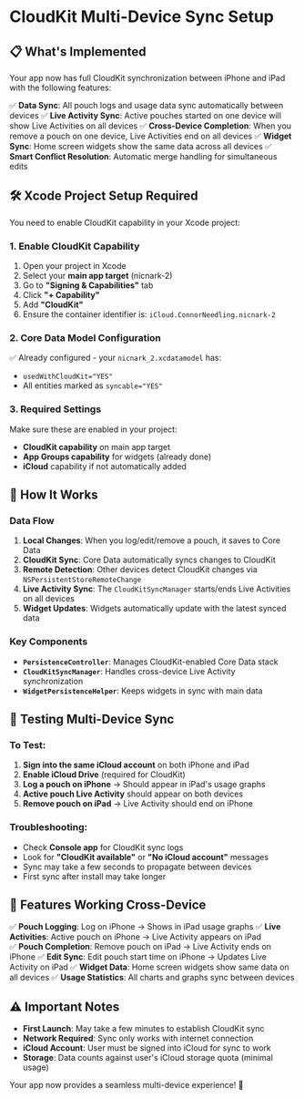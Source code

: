 # CloudKit Multi-Device Sync Setup

## 📋 What's Implemented

Your app now has full CloudKit synchronization between iPhone and iPad with the following features:

✅ **Data Sync**: All pouch logs and usage data sync automatically between devices
✅ **Live Activity Sync**: Active pouches started on one device will show Live Activities on all devices
✅ **Cross-Device Completion**: When you remove a pouch on one device, Live Activities end on all devices
✅ **Widget Sync**: Home screen widgets show the same data across all devices
✅ **Smart Conflict Resolution**: Automatic merge handling for simultaneous edits

## 🛠 Xcode Project Setup Required

You need to enable CloudKit capability in your Xcode project:

### 1. Enable CloudKit Capability
1. Open your project in Xcode
2. Select your **main app target** (nicnark-2)
3. Go to **"Signing & Capabilities"** tab
4. Click **"+ Capability"**
5. Add **"CloudKit"**
6. Ensure the container identifier is: `iCloud.ConnorNeedling.nicnark-2`

### 2. Core Data Model Configuration
✅ Already configured - your `nicnark_2.xcdatamodel` has:
- `usedWithCloudKit="YES"`
- All entities marked as `syncable="YES"`

### 3. Required Settings
Make sure these are enabled in your project:
- **CloudKit capability** on main app target
- **App Groups capability** for widgets (already done)
- **iCloud** capability if not automatically added

## 🔧 How It Works

### Data Flow
1. **Local Changes**: When you log/edit/remove a pouch, it saves to Core Data
2. **CloudKit Sync**: Core Data automatically syncs changes to CloudKit
3. **Remote Detection**: Other devices detect CloudKit changes via `NSPersistentStoreRemoteChange`
4. **Live Activity Sync**: The `CloudKitSyncManager` starts/ends Live Activities on all devices
5. **Widget Updates**: Widgets automatically update with the latest synced data

### Key Components
- **`PersistenceController`**: Manages CloudKit-enabled Core Data stack
- **`CloudKitSyncManager`**: Handles cross-device Live Activity synchronization
- **`WidgetPersistenceHelper`**: Keeps widgets in sync with main data

## 📱 Testing Multi-Device Sync

### To Test:
1. **Sign into the same iCloud account** on both iPhone and iPad
2. **Enable iCloud Drive** (required for CloudKit)
3. **Log a pouch on iPhone** → Should appear in iPad's usage graphs
4. **Active pouch Live Activity** should appear on both devices
5. **Remove pouch on iPad** → Live Activity should end on iPhone

### Troubleshooting:
- Check **Console app** for CloudKit sync logs
- Look for **"CloudKit available"** or **"No iCloud account"** messages
- Sync may take a few seconds to propagate between devices
- First sync after install may take longer

## 🎯 Features Working Cross-Device

✅ **Pouch Logging**: Log on iPhone → Shows in iPad usage graphs
✅ **Live Activities**: Active pouch on iPhone → Live Activity appears on iPad  
✅ **Pouch Completion**: Remove pouch on iPad → Live Activity ends on iPhone
✅ **Edit Sync**: Edit pouch start time on iPhone → Updates Live Activity on iPad
✅ **Widget Data**: Home screen widgets show same data on all devices
✅ **Usage Statistics**: All charts and graphs sync between devices

## ⚠️ Important Notes

- **First Launch**: May take a few minutes to establish CloudKit sync
- **Network Required**: Sync only works with internet connection
- **iCloud Account**: User must be signed into iCloud for sync to work
- **Storage**: Data counts against user's iCloud storage quota (minimal usage)

Your app now provides a seamless multi-device experience! 🎉
